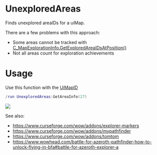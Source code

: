 # UnexploredAreas
Finds unexplored areaIDs for a uiMap.

There are a few problems with this approach:
* Some areas cannot be tracked with [C_MapExplorationInfo.GetExploredAreaIDsAtPosition()](https://wow.gamepedia.com/API_C_MapExplorationInfo.GetExploredAreaIDsAtPosition)
* Not all areas count for exploration achievements

# Usage
Use this function with the [UiMapID](https://wow.gamepedia.com/UiMapID)
```lua
/run UnexploredAreas:GetAreaInfo(27)
```
![](https://i.imgur.com/nw3FLm9.png)

See also:
* https://www.curseforge.com/wow/addons/explorer-markers
* https://www.curseforge.com/wow/addons/mypathfinder
* https://www.curseforge.com/wow/addons/tomtom
* https://www.wowhead.com/battle-for-azeroth-pathfinder-how-to-unlock-flying-in-bfa#battle-for-azeroth-explorer-a
